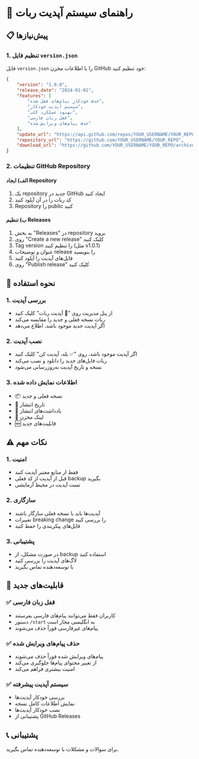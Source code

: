 # 🔄 راهنمای سیستم آپدیت ربات

## 📋 پیش‌نیازها

### 1. تنظیم فایل `version.json`
فایل `version.json` را با اطلاعات مخزن GitHub خود تنظیم کنید:

```json
{
    "version": "1.0.0",
    "release_date": "2024-01-01",
    "features": [
        "حذف خودکار پیام‌های قفل شده",
        "سیستم آپدیت خودکار",
        "بهبود عملکرد کلی",
        "قفل زبان فارسی",
        "حذف پیام‌های ویرایش شده"
    ],
    "update_url": "https://api.github.com/repos/YOUR_USERNAME/YOUR_REPO/releases/latest",
    "repository_url": "https://github.com/YOUR_USERNAME/YOUR_REPO",
    "download_url": "https://github.com/YOUR_USERNAME/YOUR_REPO/archive/refs/heads/main.zip"
}
```

### 2. تنظیمات GitHub Repository

#### الف) ایجاد Repository
1. یک repository جدید در GitHub ایجاد کنید
2. کد ربات را در آن آپلود کنید
3. Repository را public کنید

#### ب) تنظیم Releases
1. به بخش "Releases" در repository بروید
2. روی "Create a new release" کلیک کنید
3. Tag version را تنظیم کنید (مثل v1.0.1)
4. عنوان و توضیحات release را بنویسید
5. فایل‌های آپدیت را آپلود کنید
6. روی "Publish release" کلیک کنید

## 🔧 نحوه استفاده

### 1. بررسی آپدیت
- از پنل مدیریت روی "🔄 آپدیت ربات" کلیک کنید
- ربات نسخه فعلی و جدید را مقایسه می‌کند
- اگر آپدیت جدید موجود باشد، اطلاع می‌دهد

### 2. نصب آپدیت
- اگر آپدیت موجود باشد، روی "✅ بله، آپدیت کن" کلیک کنید
- ربات فایل‌های جدید را دانلود و نصب می‌کند
- نسخه و تاریخ آپدیت به‌روزرسانی می‌شود

### 3. اطلاعات نمایش داده شده
- 📦 نسخه فعلی و جدید
- 📅 تاریخ انتشار
- 📝 یادداشت‌های انتشار
- 🔗 لینک مخزن
- 🆕 قابلیت‌های جدید

## ⚠️ نکات مهم

### 1. امنیت
- فقط از منابع معتبر آپدیت کنید
- قبل از آپدیت از کد فعلی backup بگیرید
- تست آپدیت در محیط آزمایشی

### 2. سازگاری
- آپدیت‌ها باید با نسخه فعلی سازگار باشند
- تغییرات breaking change را بررسی کنید
- فایل‌های پیکربندی را حفظ کنید

### 3. پشتیبانی
- در صورت مشکل، از backup استفاده کنید
- لاگ‌های آپدیت را بررسی کنید
- با توسعه‌دهنده تماس بگیرید

## 🚀 قابلیت‌های جدید

### ✅ قفل زبان فارسی
- کاربران فقط می‌توانند پیام‌های فارسی بفرستند
- دستور `/start` به انگلیسی مجاز است
- پیام‌های غیرفارسی فوراً حذف می‌شوند

### ✅ حذف پیام‌های ویرایش شده
- پیام‌های ویرایش شده فوراً حذف می‌شوند
- از تغییر محتوای پیام‌ها جلوگیری می‌کند
- امنیت بیشتری فراهم می‌کند

### ✅ سیستم آپدیت پیشرفته
- بررسی خودکار آپدیت‌ها
- نمایش اطلاعات کامل نسخه
- نصب خودکار آپدیت‌ها
- پشتیبانی از GitHub Releases

## 📞 پشتیبانی
برای سوالات و مشکلات با توسعه‌دهنده تماس بگیرید.